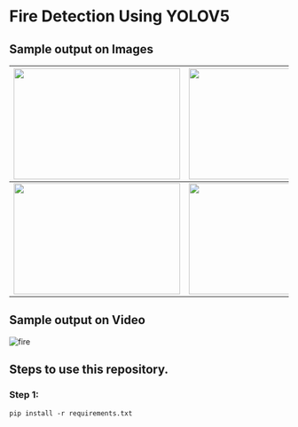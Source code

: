 # Fire Detection Using YOLOV5

## Sample output on Images

<!-- ![val_batch2_labels_1](https://github.com/Msparihar/Fire-Detection-using-YoloV5/assets/75237981/ab75fb21-cad2-420a-aeb8-28f491931378)
![val_batch2_labels_2](https://github.com/Msparihar/Fire-Detection-using-YoloV5/assets/75237981/2ca04141-3fa7-48df-9496-7e2857cf933c)
![val_batch2_pred_1](https://github.com/Msparihar/Fire-Detection-using-YoloV5/assets/75237981/2cc488c7-98f0-4f9c-82a1-c23178a216de)
![val_batch2_pred_2](https://github.com/Msparihar/Fire-Detection-using-YoloV5/assets/75237981/6cc15df9-4afc-40ca-a77b-1e48caefbe9b) -->


| <img src="https://github.com/Msparihar/Fire-Detection-using-YoloV5/assets/75237981/ab75fb21-cad2-420a-aeb8-28f491931378" width="300" height="200"> | <img src="https://github.com/Msparihar/Fire-Detection-using-YoloV5/assets/75237981/2ca04141-3fa7-48df-9496-7e2857cf933c)" width="300" height="200"> |
|:-:|:-:|
| <img src="https://github.com/Msparihar/Fire-Detection-using-YoloV5/assets/75237981/2cc488c7-98f0-4f9c-82a1-c23178a216de" width="300" height="200"> | <img src="https://github.com/Msparihar/Fire-Detection-using-YoloV5/assets/75237981/6cc15df9-4afc-40ca-a77b-1e48caefbe9b" width="300" height="200"> |

## Sample output on Video

![fire](https://github.com/Msparihar/Fire-Detection-using-YoloV5/assets/75237981/84fc40f8-f87e-4962-b0ef-c454cd341842)

## Steps to use this repository.

### Step 1:
`
pip install -r requirements.txt
`
